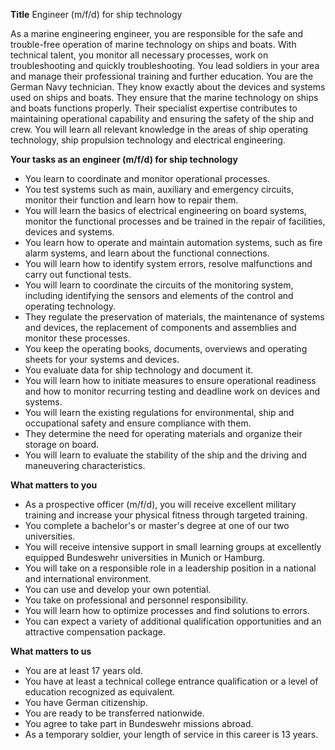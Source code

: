 **Title**
Engineer (m/f/d) for ship technology

As a marine engineering engineer, you are responsible for the safe and trouble-free operation of marine technology on ships and boats. With technical talent, you monitor all necessary processes, work on troubleshooting and quickly troubleshooting. You lead soldiers in your area and manage their professional training and further education. You are the German Navy technician. They know exactly about the devices and systems used on ships and boats. They ensure that the marine technology on ships and boats functions properly. Their specialist expertise contributes to maintaining operational capability and ensuring the safety of the ship and crew. You will learn all relevant knowledge in the areas of ship operating technology, ship propulsion technology and electrical engineering.

**Your tasks as an engineer (m/f/d) for ship technology**

-	You learn to coordinate and monitor operational processes.
-	You test systems such as main, auxiliary and emergency circuits, monitor their function and learn how to repair them.
-	You will learn the basics of electrical engineering on board systems, monitor the functional processes and be trained in the repair of facilities, devices and systems.
-	You learn how to operate and maintain automation systems, such as fire alarm systems, and learn about the functional connections.
-	You will learn how to identify system errors, resolve malfunctions and carry out functional tests.
-	You will learn to coordinate the circuits of the monitoring system, including identifying the sensors and elements of the control and operating technology.
-	They regulate the preservation of materials, the maintenance of systems and devices, the replacement of components and assemblies and monitor these processes.
-	You keep the operating books, documents, overviews and operating sheets for your systems and devices.
-	You evaluate data for ship technology and document it.
-	You will learn how to initiate measures to ensure operational readiness and how to monitor recurring testing and deadline work on devices and systems.
-	You will learn the existing regulations for environmental, ship and occupational safety and ensure compliance with them.
-	They determine the need for operating materials and organize their storage on board.
-	You will learn to evaluate the stability of the ship and the driving and maneuvering characteristics.

**What matters to you**

-	As a prospective officer (m/f/d), you will receive excellent military training and increase your physical fitness through targeted training.
-	You complete a bachelor's or master's degree at one of our two universities.
-	You will receive intensive support in small learning groups at excellently equipped Bundeswehr universities in Munich or Hamburg.
-	You will take on a responsible role in a leadership position in a national and international environment.
-	You can use and develop your own potential.
-	You take on professional and personnel responsibility.
-	You will learn how to optimize processes and find solutions to errors.
-	You can expect a variety of additional qualification opportunities and an attractive compensation package.

**What matters to us**

-	You are at least 17 years old.
-	You have at least a technical college entrance qualification or a level of education recognized as equivalent.
-	You have German citizenship.
-	You are ready to be transferred nationwide.
-	You agree to take part in Bundeswehr missions abroad.
-	As a temporary soldier, your length of service in this career is 13 years.
